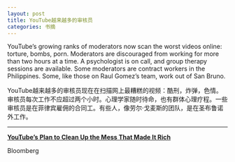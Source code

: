 ```yaml
---
layout: post
title: YouTube越来越多的审核员
categories: 书摘
---
```


YouTube’s growing ranks of moderators now scan the worst videos online: torture, bombs, porn. Moderators are discouraged from working for more than two hours at a time. A psychologist is on call, and group therapy sessions are available. Some moderators are contract workers in the Philippines. Some, like those on Raul Gomez’s team, work out of San Bruno.

YouTube越来越多的审核员现在在扫描网上最糟糕的视频：酷刑，炸弹，色情。审核员每次工作不应超过两个小时。心理学家随时待命，也有群体心理疗程。一些审核员是在菲律宾雇佣的合同工。有些人，像劳尔·戈麦斯的团队，是在圣布鲁诺外工作。

---

**[YouTube’s Plan to Clean Up the Mess That Made It Rich](http://www.bloomberg.com/news/features/2018-04-26/youtube-may-be-a-horror-show-but-no-one-can-stop-watching)**

Bloomberg